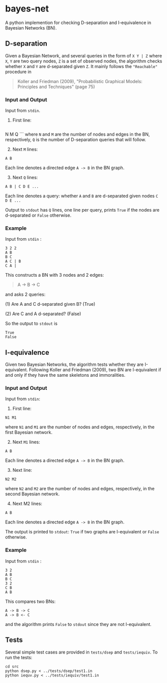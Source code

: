 # bayes-net
A python implemention for checking D-separation and I-equivalence in Bayesian Networks (BN). 

## D-separation
Given a Bayesian Network, and several queries in the form of `X Y | Z`
where `X`, `Y` are two query nodes, `Z` is a set of observed nodes,
the algorithm checks whether `X` and `Y` are d-separated given `Z`.
It mainly follows the `"Reachable"` procedure in 
> Koller and Friedman (2009), "Probabilistic Graphical Models: Principles and Techniques" (page 75)

### Input and Output
Input from `stdin`.

1. First line: 
    ```
N M Q
    ```
  where `N` and `M` are the number of nodes and edges in the BN, respectively,
  `Q` is the number of D-separation queries that will follow.
  
2. Next `M` lines: 
  ```
  A B
  ```
  Each line denotes a directed edge `A -> B` in the BN graph.
  
3. Next `Q` lines: 
  ```
  A B | C D E ...
  ```
  Each line denotes a query: whether `A` and `B` are d-separated given nodes `C D E ...`
  
Output to `stdout` has `Q` lines, one line per query, 
prints `True` if the nodes are d-separated or `False` otherwise.

### Example
Input from `stdin` :
```
3 2 2
A B
B C
A C | B
C A |
```
This constructs a BN with 3 nodes and 2 edges:
>    A -> B -> C

and asks 2 queries:

  (1) Are A and C d-separated given B? (True)
  
  (2) Are C and A d-separated? (False)

So the output to `stdout` is
```
True
False
```

## I-equivalence
Given two Bayesian Networks, the algorithm tests whether they are I-equivalent.
Following Koller and Friedman (2009), two BN are I-equivalent if and only if they have the same skeletons and immoralities.

### Input and Output

Input from `stdin`:

1. First line: 
  ```
  N1 M1
  ```
  where `N1` and `M1` are the number of nodes and edges, respectively, in the first Bayesian network.

2. Next `M1` lines: 
  ```
  A B
  ```
  Each line denotes a directed edge `A -> B` in the BN graph.

3. Next line: 
  ```
  N2 M2
  ```
   where `N2` and `M2` are the number of nodes and edges, respectively, in the second Bayesian network.

4. Next M2 lines: 
  ```
  A B
  ```
  Each line denotes a directed edge `A -> B` in the BN graph.


The output is printed to `stdout`: `True` if two graphs are I-equivalent or `False` otherwise.


### Example

Input from `stdin` :
```
3 2
A B
B C
3 2
C B
A B
```
This compares two BNs:
```
A -> B -> C
A -> B <- C
```
and the algorithm prints `False` to `stdout` since they are not I-equivalent.

## Tests
Several simple test cases are provided in `tests/dsep` and `tests/iequiv`. To run the tests:
```
cd src
python dsep.py < ../tests/dsep/test1.in
python iequv.py < ../tests/iequiv/test1.in
```










